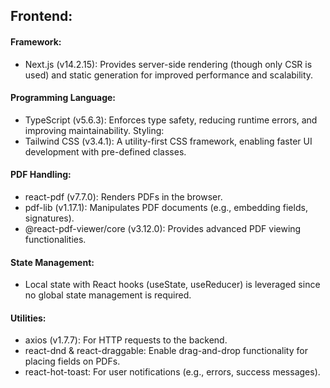 ## Frontend:
#### Framework:
- Next.js (v14.2.15): Provides server-side rendering (though only CSR is used) and static generation for improved performance and scalability.

#### Programming Language:
- TypeScript (v5.6.3): Enforces type safety, reducing runtime errors, and improving maintainability.
Styling:
- Tailwind CSS (v3.4.1): A utility-first CSS framework, enabling faster UI development with pre-defined classes.

#### PDF Handling:
- react-pdf (v7.7.0): Renders PDFs in the browser.
- pdf-lib (v1.17.1): Manipulates PDF documents (e.g., embedding fields, signatures).
- @react-pdf-viewer/core (v3.12.0): Provides advanced PDF viewing functionalities.

#### State Management:
- Local state with React hooks (useState, useReducer) is leveraged since no global state management is required.

#### Utilities:
- axios (v1.7.7): For HTTP requests to the backend.
- react-dnd & react-draggable: Enable drag-and-drop functionality for placing fields on PDFs.
- react-hot-toast: For user notifications (e.g., errors, success messages).